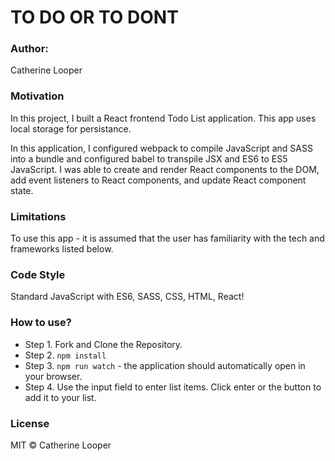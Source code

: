 # TO DO OR TO DONT
### Author: 
Catherine Looper
### Motivation

In this project, I built a React frontend Todo List application. This app uses local storage for persistance. 

In this application, I configured webpack to compile JavaScript and SASS into a bundle and configured babel to transpile JSX and ES6 to ES5 JavaScript. I was able to create and render React components to the DOM, add event listeners to React components, and update React component state.

### Limitations

To use this app - it is assumed that the user has familiarity with the tech and frameworks listed below.

### Code Style

Standard JavaScript with ES6, SASS, CSS, HTML, React!

### How to use?

* Step 1. Fork and Clone the Repository.
* Step 2. `npm install`
* Step 3. `npm run watch` - the application should automatically open in your browser.
* Step 4. Use the input field to enter list items. Click enter or the button to add it to your list.
### License

MIT © Catherine Looper

